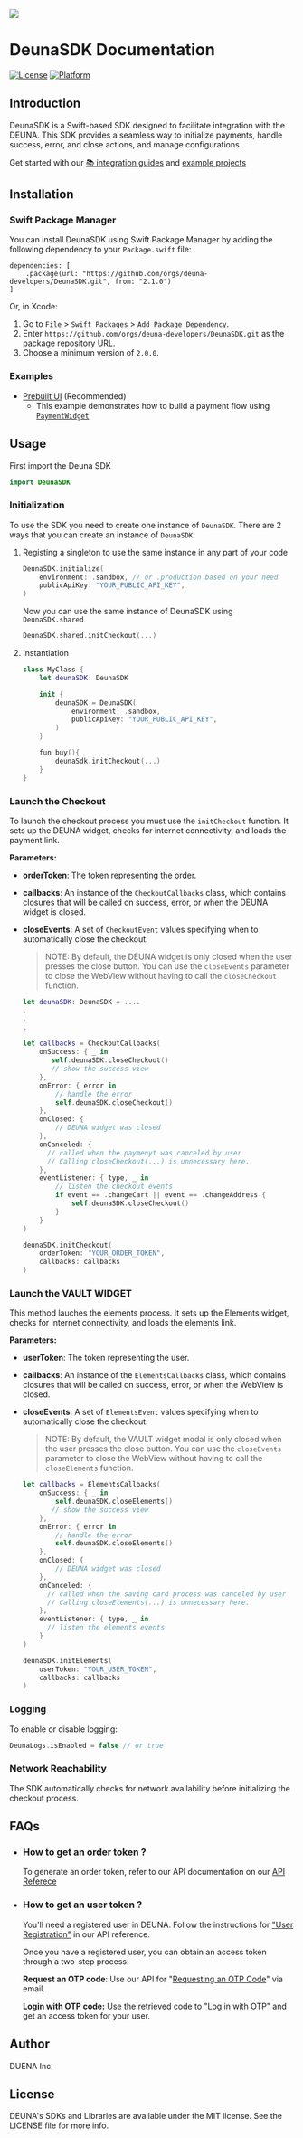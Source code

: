 ![](https://d-una-one.s3.us-east-2.amazonaws.com/gestionado_por_d-una.png)
# DeunaSDK Documentation
[![License](https://img.shields.io/github/license/deuna-developers/deuna-sdk-ios?style=flat-square)](https://github.com/deuna-developers/deuna-sdk-ios/LICENSE)
[![Platform](https://img.shields.io/badge/platform-ios-blue?style=flat-square)](https://github.com/deuna-developers/deuna-sdk-ios#)

## Introduction

DeunaSDK is a Swift-based SDK designed to facilitate integration with the DEUNA. This SDK provides a seamless way to initialize payments, handle success, error, and close actions, and manage configurations.

Get started with our [📚 integration guides](https://docs.deuna.com/docs/integraciones-del-ios-sdk) and [example projects](#examples)



## Installation

### Swift Package Manager

You can install DeunaSDK using Swift Package Manager by adding the following dependency to your `Package.swift` file:

    dependencies: [
        .package(url: "https://github.com/orgs/deuna-developers/DeunaSDK.git", from: "2.1.0")
    ] 

Or, in Xcode:

1.  Go to `File` > `Swift Packages` > `Add Package Dependency`.
2.  Enter `https://github.com/orgs/deuna-developers/DeunaSDK.git` as the package repository URL.
3.  Choose a minimum version of `2.0.0`.

### Examples

- [Prebuilt UI](Examples/basic-integration) (Recommended)
  - This example demonstrates how to build a payment flow using [`PaymentWidget`](https://docs.deuna.com/docs/widget-payments-and-fraud)

## Usage

First import the Deuna SDK

```swift
import DeunaSDK
```

### Initialization

To use the SDK you need to create one instance of `DeunaSDK`. There are 2 ways that you can create an instance of `DeunaSDK`:

1. Registing a singleton to use the same instance in any part of your code

    ```swift
    DeunaSDK.initialize(
        environment: .sandbox, // or .production based on your need
        publicApiKey: "YOUR_PUBLIC_API_KEY",
    )
    ```
    Now you can use the same instance of DeunaSDK using `DeunaSDK.shared`

    ```swift
    DeunaSDK.shared.initCheckout(...)
    ```

2. Instantiation

    ```swift
    class MyClass {
        let deunaSDK: DeunaSDK
    
        init {
            deunaSDK = DeunaSDK(
                environment: .sandbox,
                publicApiKey: "YOUR_PUBLIC_API_KEY",
            )
        }

        fun buy(){
            deunaSdk.initCheckout(...)
        }
    }
    ```




### Launch the Checkout

To launch the checkout process you must use the `initCheckout` function. It sets up the DEUNA widget, checks for internet connectivity, and loads the payment link.

**Parameters:**
-   **orderToken**: The token representing the order.
-   **callbacks**: An instance of the `CheckoutCallbacks` class, which contains closures that will be called on success, error, or when the DEUNA widget is closed.
-   **closeEvents**: A set of `CheckoutEvent` values specifying when to automatically close the checkout.

    > NOTE: By default, the DEUNA widget is only closed when the user presses the close button. You can use the `closeEvents` parameter to close the WebView without having to call the `closeCheckout` function.

    ```swift
    let deunaSDK: DeunaSDK = ....
    .
    .
    .

    let callbacks = CheckoutCallbacks(
        onSuccess: { _ in
           self.deunaSDK.closeCheckout()
           // show the success view
        },
        onError: { error in
            // handle the error
            self.deunaSDK.closeCheckout()
        },
        onClosed: {
            // DEUNA widget was closed
        },
        onCanceled: {
          // called when the paymenyt was canceled by user
          // Calling closeCheckout(...) is unnecessary here.
        },
        eventListener: { type, _ in
            // listen the checkout events
            if event == .changeCart || event == .changeAddress {
                self.deunaSDK.closeCheckout()
            }
        }
    )

    deunaSDK.initCheckout(
        orderToken: "YOUR_ORDER_TOKEN",
        callbacks: callbacks
    )  
    ```



### Launch the VAULT WIDGET

This method lauches the elements process. It sets up the Elements widget, checks for internet connectivity, and loads the elements link.

**Parameters:**
-   **userToken**: The token representing the user.
-   **callbacks**: An instance of the `ElementsCallbacks` class, which contains closures that will be called on success, error, or when the WebView is closed.
-   **closeEvents**: A set of `ElementsEvent` values specifying when to automatically close the checkout.

    > NOTE: By default, the VAULT widget modal is only closed when the user presses the close button. You can use the `closeEvents` parameter to close the WebView without having to call the `closeElements` function.

    ```swift
    let callbacks = ElementsCallbacks(
        onSuccess: { _ in
            self.deunaSDK.closeElements()
           // show the success view
        },
        onError: { error in
            // handle the error
            self.deunaSDK.closeElements()
        },
        onClosed: {
            // DEUNA widget was closed
        },
        onCanceled: {
          // called when the saving card process was canceled by user
          // Calling closeElements(...) is unnecessary here.
        },
        eventListener: { type, _ in
          // listen the elements events
        }
    )

    deunaSDK.initElements(
        userToken: "YOUR_USER_TOKEN",
        callbacks: callbacks
    )  
    ```



### Logging
To enable or disable logging:
```swift
DeunaLogs.isEnabled = false // or true
```

### Network Reachability

The SDK automatically checks for network availability before initializing the checkout process.


## FAQs
* ### How to get an **order token** ?
    To generate an order token, refer to our API documentation on our [API Referece](https://docs.deuna.com/reference/order_token)

* ### How to get an **user token** ?
    You'll need a registered user in DEUNA. Follow the instructions for ["User Registration"](https://docs.deuna.com/reference/users-register) in our API reference.

    Once you have a registered user, you can obtain an access token through a two-step process:

    **Request an OTP code**: Use our API for "[Requesting an OTP Code](https://docs.deuna.com/reference/request-otp)" via email.

    **Login with OTP code:** Use the retrieved code to "[Log in with OTP](https://docs.deuna.com/reference/login-with-otp)" and get an access token for your user.
    

## Author
DUENA Inc.

## License
DEUNA's SDKs and Libraries are available under the MIT license. See the LICENSE file for more info.

